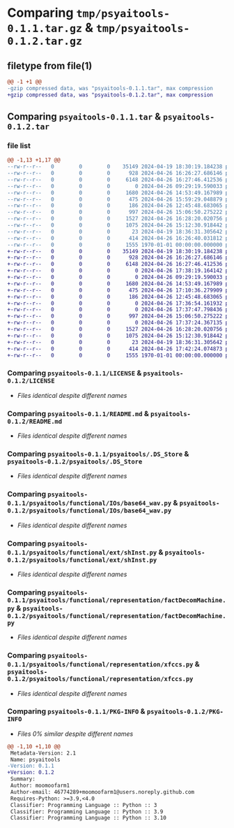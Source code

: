 # Comparing `tmp/psyaitools-0.1.1.tar.gz` & `tmp/psyaitools-0.1.2.tar.gz`

## filetype from file(1)

```diff
@@ -1 +1 @@
-gzip compressed data, was "psyaitools-0.1.1.tar", max compression
+gzip compressed data, was "psyaitools-0.1.2.tar", max compression
```

## Comparing `psyaitools-0.1.1.tar` & `psyaitools-0.1.2.tar`

### file list

```diff
@@ -1,13 +1,17 @@
--rw-r--r--   0        0        0    35149 2024-04-19 18:30:19.184238 psyaitools-0.1.1/LICENSE
--rw-r--r--   0        0        0      928 2024-04-26 16:26:27.686146 psyaitools-0.1.1/README.md
--rw-r--r--   0        0        0     6148 2024-04-26 16:27:46.412536 psyaitools-0.1.1/psyaitools/.DS_Store
--rw-r--r--   0        0        0        0 2024-04-26 09:29:19.590033 psyaitools-0.1.1/psyaitools/functional/IOs/__init__.py
--rw-r--r--   0        0        0     1680 2024-04-26 14:53:49.167989 psyaitools-0.1.1/psyaitools/functional/IOs/base64_wav.py
--rw-r--r--   0        0        0      475 2024-04-26 15:59:29.048879 psyaitools-0.1.1/psyaitools/functional/IOs/base64_xfccs.py
--rw-r--r--   0        0        0      186 2024-04-26 12:45:48.683065 psyaitools-0.1.1/psyaitools/functional/IOs/readFiles.py
--rw-r--r--   0        0        0      997 2024-04-26 15:06:50.275222 psyaitools-0.1.1/psyaitools/functional/ext/shInst.py
--rw-r--r--   0        0        0     1527 2024-04-26 16:28:20.020756 psyaitools-0.1.1/psyaitools/functional/representation/factDecomMachine.py
--rw-r--r--   0        0        0     1075 2024-04-26 15:12:30.918442 psyaitools-0.1.1/psyaitools/functional/representation/xfccs.py
--rw-r--r--   0        0        0       23 2024-04-19 18:36:31.305642 psyaitools-0.1.1/psyaitools/res/res.py
--rw-r--r--   0        0        0      414 2024-04-26 16:26:40.031812 psyaitools-0.1.1/pyproject.toml
--rw-r--r--   0        0        0     1555 1970-01-01 00:00:00.000000 psyaitools-0.1.1/PKG-INFO
+-rw-r--r--   0        0        0    35149 2024-04-19 18:30:19.184238 psyaitools-0.1.2/LICENSE
+-rw-r--r--   0        0        0      928 2024-04-26 16:26:27.686146 psyaitools-0.1.2/README.md
+-rw-r--r--   0        0        0     6148 2024-04-26 16:27:46.412536 psyaitools-0.1.2/psyaitools/.DS_Store
+-rw-r--r--   0        0        0        0 2024-04-26 17:38:19.164142 psyaitools-0.1.2/psyaitools/__init__.py
+-rw-r--r--   0        0        0        0 2024-04-26 09:29:19.590033 psyaitools-0.1.2/psyaitools/functional/IOs/__init__.py
+-rw-r--r--   0        0        0     1680 2024-04-26 14:53:49.167989 psyaitools-0.1.2/psyaitools/functional/IOs/base64_wav.py
+-rw-r--r--   0        0        0      475 2024-04-26 17:10:36.279909 psyaitools-0.1.2/psyaitools/functional/IOs/base64_xfccs.py
+-rw-r--r--   0        0        0      186 2024-04-26 12:45:48.683065 psyaitools-0.1.2/psyaitools/functional/IOs/readFiles.py
+-rw-r--r--   0        0        0        0 2024-04-26 17:36:54.161932 psyaitools-0.1.2/psyaitools/functional/__init__.py
+-rw-r--r--   0        0        0        0 2024-04-26 17:37:47.798436 psyaitools-0.1.2/psyaitools/functional/ext/__init__.py
+-rw-r--r--   0        0        0      997 2024-04-26 15:06:50.275222 psyaitools-0.1.2/psyaitools/functional/ext/shInst.py
+-rw-r--r--   0        0        0        0 2024-04-26 17:37:24.367135 psyaitools-0.1.2/psyaitools/functional/representation/__init__.py
+-rw-r--r--   0        0        0     1527 2024-04-26 16:28:20.020756 psyaitools-0.1.2/psyaitools/functional/representation/factDecomMachine.py
+-rw-r--r--   0        0        0     1075 2024-04-26 15:12:30.918442 psyaitools-0.1.2/psyaitools/functional/representation/xfccs.py
+-rw-r--r--   0        0        0       23 2024-04-19 18:36:31.305642 psyaitools-0.1.2/psyaitools/res/res.py
+-rw-r--r--   0        0        0      414 2024-04-26 17:42:24.074873 psyaitools-0.1.2/pyproject.toml
+-rw-r--r--   0        0        0     1555 1970-01-01 00:00:00.000000 psyaitools-0.1.2/PKG-INFO
```

### Comparing `psyaitools-0.1.1/LICENSE` & `psyaitools-0.1.2/LICENSE`

 * *Files identical despite different names*

### Comparing `psyaitools-0.1.1/README.md` & `psyaitools-0.1.2/README.md`

 * *Files identical despite different names*

### Comparing `psyaitools-0.1.1/psyaitools/.DS_Store` & `psyaitools-0.1.2/psyaitools/.DS_Store`

 * *Files identical despite different names*

### Comparing `psyaitools-0.1.1/psyaitools/functional/IOs/base64_wav.py` & `psyaitools-0.1.2/psyaitools/functional/IOs/base64_wav.py`

 * *Files identical despite different names*

### Comparing `psyaitools-0.1.1/psyaitools/functional/ext/shInst.py` & `psyaitools-0.1.2/psyaitools/functional/ext/shInst.py`

 * *Files identical despite different names*

### Comparing `psyaitools-0.1.1/psyaitools/functional/representation/factDecomMachine.py` & `psyaitools-0.1.2/psyaitools/functional/representation/factDecomMachine.py`

 * *Files identical despite different names*

### Comparing `psyaitools-0.1.1/psyaitools/functional/representation/xfccs.py` & `psyaitools-0.1.2/psyaitools/functional/representation/xfccs.py`

 * *Files identical despite different names*

### Comparing `psyaitools-0.1.1/PKG-INFO` & `psyaitools-0.1.2/PKG-INFO`

 * *Files 0% similar despite different names*

```diff
@@ -1,10 +1,10 @@
 Metadata-Version: 2.1
 Name: psyaitools
-Version: 0.1.1
+Version: 0.1.2
 Summary: 
 Author: moomoofarm1
 Author-email: 46774289+moomoofarm1@users.noreply.github.com
 Requires-Python: >=3.9,<4.0
 Classifier: Programming Language :: Python :: 3
 Classifier: Programming Language :: Python :: 3.9
 Classifier: Programming Language :: Python :: 3.10
```

